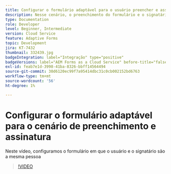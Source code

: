 ```yaml
---
title: Configurar o formulário adaptável para o usuário preencher e assinar
description: Nesse cenário, o preenchimento do formulário e o signatário são a mesma pessoa.
type: Documentation
role: Developer
level: Beginner, Intermediate
version: Cloud Service
feature: Adaptive Forms
topic: Development
jira: KT-7432
thumbnail: 332439.jpg
badgeIntegration: label="Integração" type="positive"
badgeVersions: label="AEM Forms as a Cloud Service" before-title="false"
exl-id: feab7e1d-3998-41ba-8326-bbff14564494
source-git-commit: 30d6120ec99f7a95414dbc31c0cb002152bd6763
workflow-type: tm+mt
source-wordcount: '56'
ht-degree: 1%

---
```


# Configurar o formulário adaptável para o cenário de preenchimento e assinatura


Neste vídeo, configuramos o formulário em que o usuário e o signatário são a mesma pessoa

>[!VIDEO](https://video.tv.adobe.com/v/332439?quality=12&learn=on)
